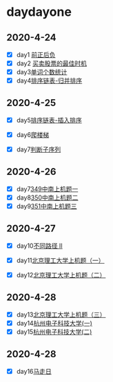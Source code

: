 # daydayone

## 2020-4-24

- [x] day1 [前正后负](https://github.com/CaiCandong/daydayone/tree/master/src/day1) 
- [x] day2 [买卖股票的最佳时机](https://github.com/CaiCandong/daydayone/tree/master/src/day2)
- [x] day3[单词个数统计](https://github.com/CaiCandong/daydayone/tree/master/src/day3) 
- [x] day4[排序链表-归并排序](https://github.com/CaiCandong/daydayone/tree/master/src/day4)

## 2020-4-25
- [x] day5[排序链表-插入排序](https://github.com/CaiCandong/daydayone/tree/master/src/day5)
- [x] day6[爬楼梯](https://github.com/CaiCandong/daydayone/tree/master/src/day6)
- [x] day7[判断子序列](https://github.com/CaiCandong/daydayone/tree/master/src/day7)

    
## 2020-4-26
- [x] day7[349中南上机题一](https://github.com/CaiCandong/daydayone/tree/master/src/day7)
- [x] day8[350中南上机题二](https://github.com/CaiCandong/daydayone/tree/master/src/day8)
- [x] day9[351中南上机题三](https://github.com/CaiCandong/daydayone/tree/master/src/day9)

## 2020-4-27
- [x] day10[不同路径 II](https://github.com/CaiCandong/daydayone/tree/master/src/day10)
- [x] day11[北京理工大学上机题（一）](https://github.com/CaiCandong/daydayone/tree/master/src/day11)
- [x] day12[北京理工大学上机题（二）](https://github.com/CaiCandong/daydayone/tree/master/src/day12)


## 2020-4-28
- [x] day13[北京理工大学上机题（三）](https://github.com/CaiCandong/daydayone/tree/master/src/day13)
- [x] day14[杭州电子科技大学(一)](https://github.com/CaiCandong/daydayone/tree/master/src/day14)
- [x] day15[杭州电子科技大学(二)](https://github.com/CaiCandong/daydayone/tree/master/src/day15)

## 2020-4-28
- [x] day16[马走日](https://github.com/CaiCandong/daydayone/tree/master/src/day16)
